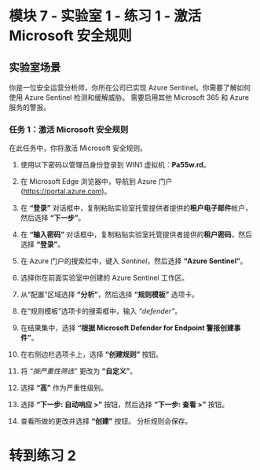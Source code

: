 ﻿# 模块 7 - 实验室 1 - 练习 1 - 激活 Microsoft 安全规则

## 实验室场景

你是一位安全运营分析师，你所在公司已实现 Azure Sentinel。你需要了解如何使用 Azure Sentinel 检测和缓解威胁。  需要启用其他 Microsoft 365 和 Azure 服务的警报。  

### 任务 1：激活 Microsoft 安全规则

在此任务中，你将激活 Microsoft 安全规则。

1. 使用以下密码以管理员身份登录到 WIN1 虚拟机：**Pa55w.rd**。  

2. 在 Microsoft Edge 浏览器中，导航到 Azure 门户 (https://portal.azure.com)。

3. 在 **“登录”** 对话框中，复制粘贴实验室托管提供者提供的**租户电子邮件**帐户，然后选择 **“下一步”**。

4. 在 **“输入密码”** 对话框中，复制粘贴实验室托管提供者提供的**租户密码**，然后选择 **“登录”**。

5. 在 Azure 门户的搜索栏中，键入 *Sentinel*，然后选择 **“Azure Sentinel”**。

6. 选择你在前面实验室中创建的 Azure Sentinel 工作区。

7. 从“配置”区域选择 **“分析”**，然后选择 **“规则模板”** 选项卡。

8. 在“规则模板”选项卡的搜索框中，输入 *“defender”*。

9. 在结果集中，选择 **“根据 Microsoft Defender for Endpoint 警报创建事件”**。 

10. 在右侧边栏选项卡上，选择 **“创建规则”** 按钮。

11. 将 *“按严重性筛选”* 更改为 **“自定义”**。

12. 选择 **“高”** 作为严重性级别。

13. 选择 **“下一步: 自动响应 >”** 按钮，然后选择 **“下一步: 查看 >”** 按钮。

14. 查看所做的更改并选择 **“创建”** 按钮。  分析规则会保存。

# 转到练习 2

